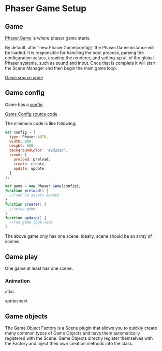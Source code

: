 # Phaser Game Setup

## Game

[Phaser.Game](https://photonstorm.github.io/phaser3-docs/Phaser.Game.html) is where phaser game starts.

By default, after 'new Phaser.Game(config);' the Phaser.Game instance will be loaded. It is responsible for handling the boot process, parsing the configuration values, creating the renderer, and setting-up all of the global Phaser systems, such as sound and input. Once that is complete it will start the Scene Manager and then begin the main game loop.

[Game source code](https://github.com/photonstorm/phaser/blob/v3.16.2/src/core/Game.js)

## Game config

Game has a [config](https://photonstorm.github.io/phaser3-docs/Phaser.Core.Config.html).

[Game Config source code](https://photonstorm.github.io/phaser3-docs/global.html#GameConfig)

The minimum code is like following:

```js
var config = {
  type: Phaser.AUTO,
  width: 800,
  height: 600,
  backgroundColor: '#2d2d2d',
  scene: {
    preload: preload,
    create: create,
    update: update
  }
};

var game = new Phaser.Game(config);
function preload() {
  //load in assets needed
}
function create() {
  //setup game
}
function update() {
  //run game loop code
}
```

The above game only has one scene. Ideally, scene should be an array of scenes.

## Game play

One game at least has one scene.

### Animation

atlas

spritesheet

## Game objects

The Game Object Factory is a Scene plugin that allows you to quickly create many common types of Game Objects and have them automatically registered with the Scene. Game Objects directly register themselves with the Factory and inject their own creation methods into the class.
